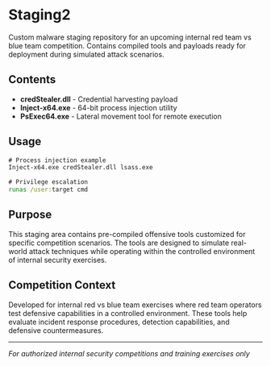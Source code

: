 # Staging2

Custom malware staging repository for an upcoming internal red team vs blue team competition. Contains compiled tools and payloads ready for deployment during simulated attack scenarios.

## Contents

- **credStealer.dll** - Credential harvesting payload
- **Inject-x64.exe** - 64-bit process injection utility  
- **PsExec64.exe** - Lateral movement tool for remote execution

## Usage

```cmd
# Process injection example
Inject-x64.exe credStealer.dll lsass.exe

# Privilege escalation
runas /user:target cmd
```

## Purpose

This staging area contains pre-compiled offensive tools customized for specific competition scenarios. The tools are designed to simulate real-world attack techniques while operating within the controlled environment of internal security exercises.

## Competition Context

Developed for internal red vs blue team exercises where red team operators test defensive capabilities in a controlled environment. These tools help evaluate incident response procedures, detection capabilities, and defensive countermeasures.

---
*For authorized internal security competitions and training exercises only*
